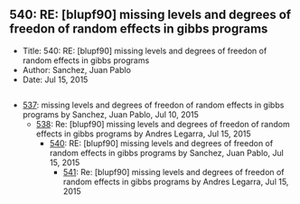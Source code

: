 ## 540: RE: [blupf90] missing levels and degrees of freedon of random effects in gibbs programs

- Title: 540: RE: [blupf90] missing levels and degrees of freedon of random effects in gibbs programs
- Author: Sanchez, Juan Pablo
- Date: Jul 15, 2015

```

```

- [537](0537.md): missing levels and degrees of freedon of random effects in gibbs programs by Sanchez, Juan Pablo, Jul 10, 2015
    - [538](0538.md): Re: [blupf90] missing levels and degrees of freedon of random effects in gibbs programs by Andres Legarra, Jul 15, 2015
        - [540](0540.md): RE: [blupf90] missing levels and degrees of freedon of random effects in gibbs programs by Sanchez, Juan Pablo, Jul 15, 2015
            - [541](0541.md): Re: [blupf90] missing levels and degrees of freedon of random effects in gibbs programs by Andres Legarra, Jul 15, 2015
